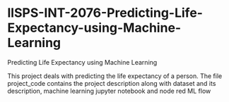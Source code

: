 # llSPS-INT-2076-Predicting-Life-Expectancy-using-Machine-Learning
Predicting Life Expectancy using Machine Learning

This project deals with predicting the life expectancy of a person.
The file project_code contains the project description along with dataset and its description, machine learning jupyter notebook and node red ML flow
